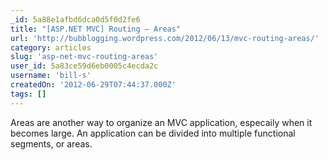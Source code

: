 ```yaml
---
_id: 5a88e1afbd6dca0d5f0d2fe6
title: "[ASP.NET MVC] Routing – Areas"
url: 'http://bubblogging.wordpress.com/2012/06/13/mvc-routing-areas/'
category: articles
slug: 'asp-net-mvc-routing-areas'
user_id: 5a83ce59d6eb0005c4ecda2c
username: 'bill-s'
createdOn: '2012-06-29T07:44:37.000Z'
tags: []
---
```


Areas are another way to organize an MVC application, especaily when it becomes large. An application can be divided into multiple functional segments, or  areas.
